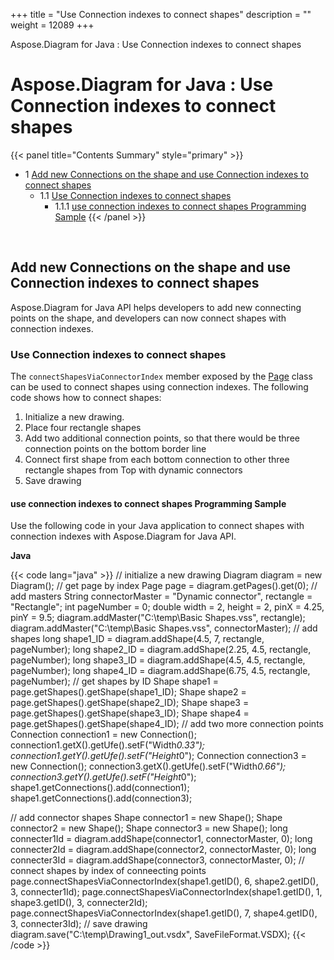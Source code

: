 +++
title = "Use Connection indexes to connect shapes" 
description = "" 
weight = 12089 
+++

Aspose.Diagram for Java : Use Connection indexes to connect shapes  

# Aspose.Diagram for Java : Use Connection indexes to connect shapes


{{< panel title="Contents Summary" style="primary" >}}
*   1 [Add new Connections on the shape and use Connection indexes to connect shapes](#UseConnectionindexestoconnectshapes-AddnewConnectionsontheshapeanduseConnectionindexestoconnectshapes)
    *   1.1 [Use Connection indexes to connect shapes](#UseConnectionindexestoconnectshapes-UseConnectionindexestoconnectshapes)
        *   1.1.1 [use connection indexes to connect shapes Programming Sample](#UseConnectionindexestoconnectshapes-useconnectionindexestoconnectshapesProgrammingSample)
{{< /panel >}}
 

 

## Add new Connections on the shape and use Connection indexes to connect shapes

Aspose.Diagram for Java API helps developers to add new connecting points on the shape, and developers can now connect shapes with connection indexes.

### Use Connection indexes to connect shapes

The `connectShapesViaConnectorIndex` member exposed by the [Page](https://apireference.aspose.com/java/diagram/com.aspose.diagram/Page) class can be used to connect shapes using connection indexes. The following code shows how to connect shapes:

1.  Initialize a new drawing.
2.  Place four rectangle shapes
3.  Add two additional connection points, so that there would be three connection points on the bottom border line
4.  Connect first shape from each bottom connection to other three rectangle shapes from Top with dynamic connectors
5.  Save drawing

#### use connection indexes to connect shapes Programming Sample

Use the following code in your Java application to connect shapes with connection indexes with Aspose.Diagram for Java API.

**Java**

{{< code lang="java" >}}
// initialize a new drawing
Diagram diagram = new Diagram();
// get page by index
Page page = diagram.getPages().get(0);
// add masters
String connectorMaster = "Dynamic connector", rectangle = "Rectangle";
int pageNumber = 0;
double width = 2, height = 2, pinX = 4.25, pinY = 9.5;
diagram.addMaster("C:\\temp\\Basic Shapes.vss", rectangle);
diagram.addMaster("C:\\temp\\Basic Shapes.vss", connectorMaster);
// add shapes
long shape1_ID = diagram.addShape(4.5, 7, rectangle, pageNumber);
long shape2_ID = diagram.addShape(2.25, 4.5, rectangle, pageNumber);
long shape3_ID = diagram.addShape(4.5, 4.5, rectangle, pageNumber);
long shape4_ID = diagram.addShape(6.75, 4.5, rectangle, pageNumber);
// get shapes by ID
Shape shape1 = page.getShapes().getShape(shape1_ID);
Shape shape2 = page.getShapes().getShape(shape2_ID);
Shape shape3 = page.getShapes().getShape(shape3_ID);
Shape shape4 = page.getShapes().getShape(shape4_ID);
// add two more connection points
Connection connection1 = new Connection();
connection1.getX().getUfe().setF("Width*0.33");
connection1.getY().getUfe().setF("Height*0");
Connection connection3 = new Connection();
connection3.getX().getUfe().setF("Width*0.66");
connection3.getY().getUfe().setF("Height*0");
shape1.getConnections().add(connection1);
shape1.getConnections().add(connection3);
             
// add connector shapes
Shape connector1 = new Shape();
Shape connector2 = new Shape();
Shape connector3 = new Shape();
long connecter1Id = diagram.addShape(connector1, connectorMaster, 0);
long connecter2Id = diagram.addShape(connector2, connectorMaster, 0);
long connecter3Id = diagram.addShape(connector3, connectorMaster, 0);
// connect shapes by index of conneecting points
page.connectShapesViaConnectorIndex(shape1.getID(), 6, shape2.getID(), 3, connecter1Id);
page.connectShapesViaConnectorIndex(shape1.getID(), 1, shape3.getID(), 3, connecter2Id);
page.connectShapesViaConnectorIndex(shape1.getID(), 7, shape4.getID(), 3, connecter3Id);
// save drawing
diagram.save("C:\\temp\\Drawing1_out.vsdx", SaveFileFormat.VSDX);
{{< /code >}}

